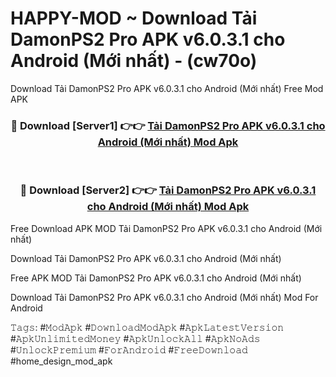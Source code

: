 # HAPPY-MOD ~ Download Tải DamonPS2 Pro APK v6.0.3.1 cho Android (Mới nhất) - (cw70o)
Download Tải DamonPS2 Pro APK v6.0.3.1 cho Android (Mới nhất) Free Mod APK

<div align="center">
<h3>🔴 Download [Server1] 👉👉 <a href="https://apk-comot.site?title=Tải_DamonPS2_Pro_APK_v6.0.3.1_cho_Android_(Mới_nhất)">Tải DamonPS2 Pro APK v6.0.3.1 cho Android (Mới nhất) Mod Apk</a></h3><br>

<h3>🔴 Download [Server2] 👉👉 <a href="https://apk-comot.site?title=Tải_DamonPS2_Pro_APK_v6.0.3.1_cho_Android_(Mới_nhất)">Tải DamonPS2 Pro APK v6.0.3.1 cho Android (Mới nhất) Mod Apk</a></h3>
</div>


Free Download APK MOD Tải DamonPS2 Pro APK v6.0.3.1 cho Android (Mới nhất)

Download Tải DamonPS2 Pro APK v6.0.3.1 cho Android (Mới nhất) 

Free APK MOD Tải DamonPS2 Pro APK v6.0.3.1 cho Android (Mới nhất) 

Download Tải DamonPS2 Pro APK v6.0.3.1 cho Android (Mới nhất) Mod For Android

𝚃𝚊𝚐𝚜: #𝙼𝚘𝚍𝙰𝚙𝚔 #𝙳𝚘𝚠𝚗𝚕𝚘𝚊𝚍𝙼𝚘𝚍𝙰𝚙𝚔 #𝙰𝚙𝚔𝙻𝚊𝚝𝚎𝚜𝚝𝚅𝚎𝚛𝚜𝚒𝚘𝚗 #𝙰𝚙𝚔𝚄𝚗𝚕𝚒𝚖𝚒𝚝𝚎𝚍𝙼𝚘𝚗𝚎𝚢 #𝙰𝚙𝚔𝚄𝚗𝚕𝚘𝚌𝚔𝙰𝚕𝚕 #𝙰𝚙𝚔𝙽𝚘𝙰𝚍𝚜 #𝚄𝚗𝚕𝚘𝚌𝚔𝙿𝚛𝚎𝚖𝚒𝚞𝚖 #𝙵𝚘𝚛𝙰𝚗𝚍𝚛𝚘𝚒𝚍 #𝙵𝚛𝚎𝚎𝙳𝚘𝚠𝚗𝚕𝚘𝚊𝚍 #home_design_mod_apk